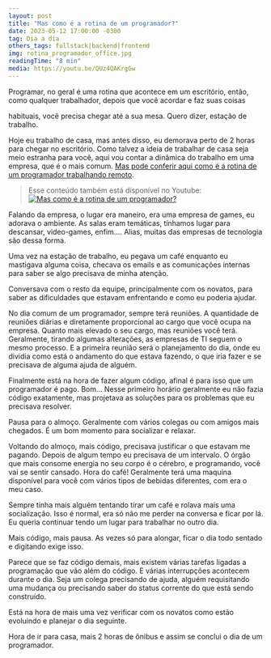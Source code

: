 ```yaml
---
layout: post
title: "Mas como é a rotina de um programador?"
date: 2023-05-12 17:00:00 -0300
tag: Dia a dia
others_tags: fullstack|backend|frontend
img: rotina_programador_office.jpg
readingTime: "8 min"
media: https://youtu.be/QUz4QAKrgGw
---
```

Programar, no geral é uma rotina que acontece em um escritório, então, como qualquer trabalhador, depois que você acordar e faz suas coisas
<!--more-->
habituais, você precisa chegar até a sua mesa. Quero dizer, estação de trabalho.

Hoje eu trabalho de casa, mas antes disso, eu demorava perto de 2 horas para chegar no escritório. Como talvez a ideia de trabalhar de casa seja meio estranha para você, aqui vou contar a dinâmica do trabalho em uma empresa, que é o mais comum. [Mas pode conferir aqui como é a rotina de um programador trabalhando remoto](/2023/05/13/como-e-a-rotina-de-um-programador-trabalhando-remoto.html).

>Esse conteúdo também está disponível no Youtube:
>[![Mas como é a rotina de um programador?](/assets/img/rotina_programador_thumb.jpg)](https://youtu.be/QUz4QAKrgGw)

Falando da empresa, o lugar era maneiro, era uma empresa de games, eu adorava o ambiente. As salas eram temáticas, tínhamos lugar para descansar, video-games, enfim…. Alias, muitas das empresas de tecnologia são dessa forma.

Uma vez na estação de trabalho, eu pegava um café enquanto eu mastigava alguma coisa, checava os emails e as comunicações internas para saber se algo precisava de minha atenção.

Conversava com o resto da equipe, principalmente com os novatos, para saber as dificuldades que estavam enfrentando e como eu poderia ajudar.

No dia comum de um programador, sempre terá reuniões. A quantidade de reuniões diárias e diretamente proporcional ao cargo que você ocupa na empresa. Quanto mais elevado o seu cargo, mas reuniões você terá. Geralmente, tirando algumas alterações, as empresas de TI seguem o mesmo processo. E a primeira reunião será o planejamento do dia, onde eu dividia como está o andamento do que estava fazendo, o que iria fazer e se precisava de alguma ajuda de alguém.

Finalmente está na hora de fazer algum código, afinal é para isso que um programador é pago. Bom… Nesse primeiro horário geralmente eu não fazia código exatamente, mas projetava as soluções para os problemas que eu precisava resolver.

Pausa para o almoço. Geralmente com vários colegas ou com amigos mais chegados. É um bom momento para socializar e relaxar.

Voltando do almoço, mais código, precisava justificar o que estavam me pagando. Depois de algum tempo eu precisava de um intervalo. O órgão que mais consome energia no seu corpo é o cérebro, e programando, você vai se sentir cansado. Hora do café! Geralmente terá uma maquina disponível para você com vários tipos de bebidas diferentes, com era o meu caso.

Sempre tinha mais alguém tentando tirar um café e rolava mais uma socialização. Isso é normal, era só não me perder na conversa e ficar por lá. Eu queria continuar tendo um lugar para trabalhar no outro dia.

Mais código, mais pausa. As vezes só para alongar, ficar o dia todo sentado e digitando exige isso.

Parece que se faz código demais, mais existem várias tarefas ligadas a programação que vão além do código. E várias interrupções acontecem durante o dia. Seja um colega precisando de ajuda, alguém requisitando uma mudança ou precisando saber do status corrente do que está sendo construído.

Está na hora de mais uma vez verificar com os novatos como estão evoluindo e planejar o dia seguinte.

Hora de ir para casa, mais 2 horas de ônibus e assim se conclui o dia de um programador.
